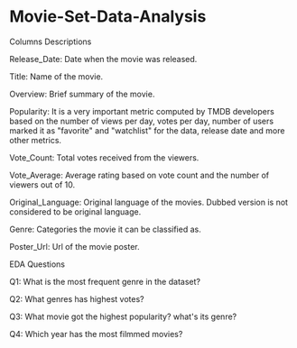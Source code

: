# Movie-Set-Data-Analysis
Columns Descriptions

Release_Date: Date when the movie was released.

Title: Name of the movie.

Overview: Brief summary of the movie.

Popularity: It is a very important metric computed by TMDB developers based on the number of views per day, votes per day, number of users marked it as "favorite" and "watchlist" for the data, release date and more other metrics.

Vote_Count: Total votes received from the viewers.

Vote_Average: Average rating based on vote count and the number of viewers out of 10.

Original_Language: Original language of the movies. Dubbed version is not considered to be original language.

Genre: Categories the movie it can be classified as.

Poster_Url: Url of the movie poster.


EDA Questions

Q1: What is the most frequent genre in the dataset?

Q2: What genres has highest votes?

Q3: What movie got the highest popularity? what's its genre?

Q4: Which year has the most filmmed movies?
